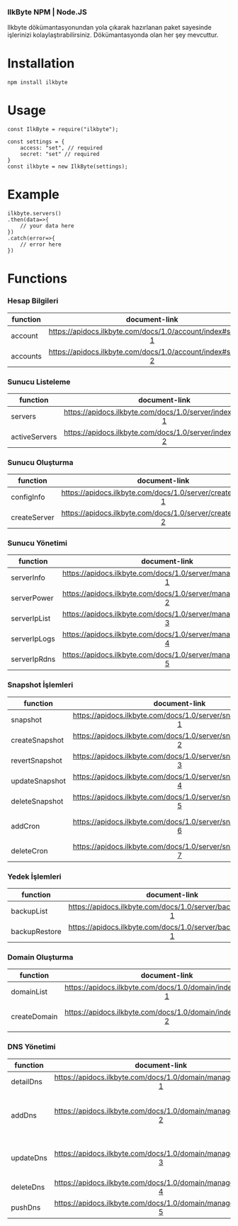 ### IlkByte NPM | Node.JS
Ilkbyte dökümantasyonundan yola çıkarak hazırlanan paket sayesinde işlerinizi kolaylaştırabilirsiniz. Dökümantasyonda olan her şey mevcuttur.

# Installation
```
npm install ilkbyte
```



# Usage
````
const IlkByte = require("ilkbyte");

const settings = {
    access: "set", // required
    secret: "set" // required
}
const ilkbyte = new IlkByte(settings);
````
# Example
````
ilkbyte.servers()
.then(data=>{
    // your data here
})
.catch(error=>{
    // error here
})
````
# Functions
### Hesap Bilgileri
| function                     |   document-link    |       params |
| ------------------------ | :---------: |  ------------: |
| account |https://apidocs.ilkbyte.com/docs/1.0/account/index#section-1|  |
| accounts |https://apidocs.ilkbyte.com/docs/1.0/account/index#section-2|  |
### Sunucu Listeleme
| function                     |   document-link    |       params |
| ------------------------ | :---------: |  ------------: |
| servers |https://apidocs.ilkbyte.com/docs/1.0/server/index#section-1| p  |
| activeServers |https://apidocs.ilkbyte.com/docs/1.0/server/index#section-2| p  |
### Sunucu Oluşturma
| function                     |   document-link    |       params |
| ------------------------ | :---------: |  ------------: |
| configInfo |https://apidocs.ilkbyte.com/docs/1.0/server/create#section-1|   |
| createServer |https://apidocs.ilkbyte.com/docs/1.0/server/create#section-2| username,password,name,os_id,app_id,package_id,sshykey  |
### Sunucu Yönetimi
| function                     |   document-link    |       params |
| ------------------------ | :---------: |  ------------: |
| serverInfo |https://apidocs.ilkbyte.com/docs/1.0/server/manage#section-1| serverName   |
| serverPower |https://apidocs.ilkbyte.com/docs/1.0/server/manage#section-2| serverName, set   |
| serverIpList |https://apidocs.ilkbyte.com/docs/1.0/server/manage#section-3| serverName  |
| serverIpLogs |https://apidocs.ilkbyte.com/docs/1.0/server/manage#section-4| serverName  |
| serverIpRdns |https://apidocs.ilkbyte.com/docs/1.0/server/manage#section-5| serverName, ip, rdns  |
### Snapshot İşlemleri
| function                     |   document-link    |       params |
| ------------------------ | :---------: |  ------------: |
| snapshot |https://apidocs.ilkbyte.com/docs/1.0/server/snapshot#section-1| serverName  |
| createSnapshot |https://apidocs.ilkbyte.com/docs/1.0/server/snapshot#section-2| serverName, name |
| revertSnapshot |https://apidocs.ilkbyte.com/docs/1.0/server/snapshot#section-3| serverName, name |
| updateSnapshot |https://apidocs.ilkbyte.com/docs/1.0/server/snapshot#section-4| serverName, name |
| deleteSnapshot |https://apidocs.ilkbyte.com/docs/1.0/server/snapshot#section-5| serverName, name |
| addCron |https://apidocs.ilkbyte.com/docs/1.0/server/snapshot#section-6| serverName, name, day, hour, min |
| deleteCron |https://apidocs.ilkbyte.com/docs/1.0/server/snapshot#section-7| serverName, name |
### Yedek İşlemleri
| function                     |   document-link    |       params |
| ------------------------ | :---------: |  ------------: |
| backupList |https://apidocs.ilkbyte.com/docs/1.0/server/backup#section-1| serverName |
| backupRestore |https://apidocs.ilkbyte.com/docs/1.0/server/backup#section-1| serverName, backup_name |
### Domain Oluşturma
| function                     |   document-link    |       params |
| ------------------------ | :---------: |  ------------: |
| domainList |https://apidocs.ilkbyte.com/docs/1.0/domain/index#section-1| p |
| createDomain |https://apidocs.ilkbyte.com/docs/1.0/domain/index#section-2| domain, server, ipv6 |
### DNS Yönetimi
| function                     |   document-link    |       params |
| ------------------------ | :---------: |  ------------: |
| detailDns |https://apidocs.ilkbyte.com/docs/1.0/domain/manage#section-1| domainName |
| addDns |https://apidocs.ilkbyte.com/docs/1.0/domain/manage#section-2| domainName, record_name, record_type, record_content, record_priority |
| updateDns |https://apidocs.ilkbyte.com/docs/1.0/domain/manage#section-3| domainName, record_id, record_content, record_priority |
| deleteDns |https://apidocs.ilkbyte.com/docs/1.0/domain/manage#section-4| domainName, record_id |
| pushDns |https://apidocs.ilkbyte.com/docs/1.0/domain/manage#section-5| domainName |




